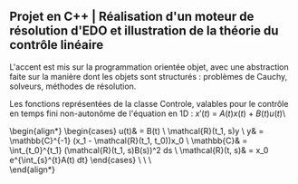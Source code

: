 ## Projet en C++ | Réalisation d'un moteur de résolution d'EDO et illustration de la théorie du contrôle linéaire

L'accent est mis sur la programmation orientée objet, avec une abstraction faite sur la manière dont les objets sont structurés : problèmes de Cauchy, solveurs, méthodes de résolution.

Les fonctions représentées de la classe Controle, valables pour le contrôle en temps fini non-autonôme de l'équation en 1D : $x'(t) \ = \ A(t) x(t) \ + \ B(t) u(t)$\\

\begin{align*}
        \begin{cases}
            u(t)& = B(t) \ \mathcal{R}(t_1, s)y \\
            y& = \mathbb{C}^{-1} (x_1 - \mathcal{R}(t_1, t_0))x_0 \\
            \mathbb{C}& = \int_{t_0}^{t_1} (\mathcal{R}(t_1, s)B(s))^2 ds \\
            \mathcal{R}(t, s)& = x_0 e^{\int_{s}^{t}A(t) dt}
        \end{cases}  \ \ \  
\end{align*}
